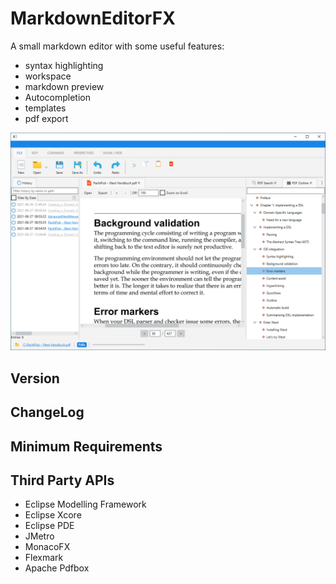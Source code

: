 # MarkdownEditorFX
A small markdown editor with some useful features:
* syntax highlighting
* workspace
* markdown preview
* Autocompletion
* templates
* pdf export

![Application](https://github.com/chqu1012/PDFEditorFX/blob/main/PdfEditorFX/resources/01_pdfeditor.PNG)  

## Version

## ChangeLog

## Minimum Requirements

## Third Party APIs
* Eclipse Modelling Framework
* Eclipse Xcore
* Eclipse PDE
* JMetro
* MonacoFX
* Flexmark
* Apache Pdfbox
